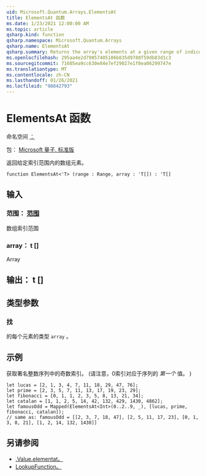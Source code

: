 ```yaml
---
uid: Microsoft.Quantum.Arrays.ElementsAt
title: ElementsAt 函数
ms.date: 1/23/2021 12:00:00 AM
ms.topic: article
qsharp.kind: function
qsharp.namespace: Microsoft.Quantum.Arrays
qsharp.name: ElementsAt
qsharp.summary: Returns the array's elements at a given range of indices.
ms.openlocfilehash: 295aa4e2d79857405186b835d9788f59db83d1c3
ms.sourcegitcommit: 71605ea9cc630e84e7ef29027e1f0ea06299747e
ms.translationtype: MT
ms.contentlocale: zh-CN
ms.lasthandoff: 01/26/2021
ms.locfileid: "98842793"
---
```

# <a name="elementsat-function"></a>ElementsAt 函数

命名空间 [：](xref:Microsoft.Quantum.Arrays)

包： [Microsoft 量子. 标准版](https://nuget.org/packages/Microsoft.Quantum.Standard)


返回给定索引范围内的数组元素。

```qsharp
function ElementsAt<'T> (range : Range, array : 'T[]) : 'T[]
```


## <a name="input"></a>输入

### <a name="range--range"></a>范围： [范围](xref:microsoft.quantum.lang-ref.range)

数组索引范围


### <a name="array--t"></a>array： t []

Array



## <a name="output--t"></a>输出： t []



## <a name="type-parameters"></a>类型参数

### <a name="t"></a>找

的每个元素的类型 `array` 。

## <a name="example"></a>示例

获取著名整数序列中的奇数索引。  (请注意，0索引对应于序列的 _第一个_ 值。 ) 

```qsharp
let lucas = [2, 1, 3, 4, 7, 11, 18, 29, 47, 76];
let prime = [2, 3, 5, 7, 11, 13, 17, 19, 23, 29];
let fibonacci = [0, 1, 1, 2, 3, 5, 8, 13, 21, 34];
let catalan = [1, 1, 2, 5, 14, 42, 132, 429, 1430, 4862];
let famousOdd = Mapped(ElementsAt<Int>(0..2..9, _), [lucas, prime, fibonacci, catalan]);
// same as: famousOdd = [[2, 3, 7, 18, 47], [2, 5, 11, 17, 23], [0, 1, 3, 8, 21], [1, 2, 14, 132, 1430]]
```

## <a name="see-also"></a>另请参阅

- [.Value.elementat。](xref:Microsoft.Quantum.Arrays.ElementAt)
- [LookupFunction。](xref:Microsoft.Quantum.Arrays.LookupFunction)